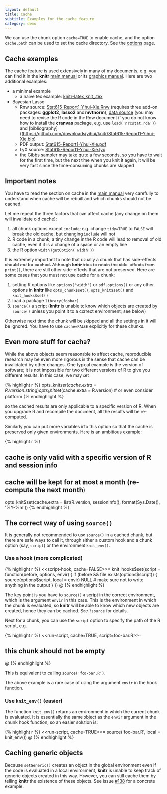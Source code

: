 ```yaml
---
layout: default
title: Cache
subtitle: Examples for the cache feature
category: demo
---
```


We can use the chunk option `cache=TRUE` to enable cache, and the option `cache.path` can be used to set the cache directory. See the [options](/knitr/options) page.

## Cache examples

The cache feature is used extensively in many of my documents, e.g. you can find it in the **knitr** [main manual](http://yihui.name/knitr/demo/manual/) or its [graphics manual](http://yihui.name/knitr/demo/graphics/). Here are two additional examples:

- a minimal example
  - a naive tex example: [knitr-latex\_knit\_.tex](https://github.com/yihui/knitr/blob/master/inst/examples/knitr-latex_knit_.tex)
- Bayesian Lasso
  - Rnw source: [Stat615-Report1-Yihui-Xie.Rnw](https://github.com/downloads/yihui/knitr/Stat615-Report1-Yihui-Xie.Rnw) (requires three add-on packages: **ggplot2**, **lasso2** and **mvtnorm**),  [data source](https://github.com/ggobi/cranvas/raw/2c34d81c29369b29c281206c9733fbc7c19509b4/data/nrcstat.rda) (you may need to revise the R code in the Rnw document if you do not know how to install the **cranvas** package, e.g. use `load('nrcstat.rda')`) and [bibliography]((https://github.com/downloads/yihui/knitr/Stat615-Report1-Yihui-Xie.bib)
  - PDF output: [Stat615-Report1-Yihui-Xie.pdf](https://github.com/downloads/yihui/knitr/Stat615-Report1-Yihui-Xie.pdf)
  - LyX source: [Stat615-Report1-Yihui-Xie.lyx](https://github.com/downloads/yihui/knitr/Stat615-Report1-Yihui-Xie.lyx)
  - the Gibbs sampler may take quite a few seconds, so you have to wait for the first time, but the next time when you knit it again, it will be very fast since the time-consuming chunks are skipped

## Important notes

You have to read the section on cache in the [main manual](https://github.com/downloads/yihui/knitr/knitr-manual.pdf) very carefully to understand when cache will be rebuilt and which chunks should not be cached.

Let me repeat the three factors that can affect cache (any change on them will invalidate old cache):

1. all chunk options except `include`; e.g. change `tidy=TRUE` to `FALSE` will break the old cache, but changing `include` will not
1. R code in a chunk; a tiny change in the R code will lead to removal of old cache, even if it is a change of a space or an empty line
1. the R option `width` (`getOption('width')`)

It is extremely important to note that usually a chunk that has side-effects should _not_ be cached. Although **knitr** tries to retain the side-effects from `print()`, there are still other side-effects that are not preserved. Here are some cases that you must not use cache for a chunk:

1. setting R options like `options('width')` or `pdf.options()` or any other options in **knitr** like `opts_chunk$set()`, `opts_knit$set()` and `knit_hooks$set()`
2. load a package `library(foobar)`
3. `source()` a script (**knitr** is unable to know which objects are created by `source()` unless you point it to a correct environment; see below)

Otherwise next time the chunk will be skipped and all the settings in it will be ignored. You have to use `cache=FALSE` explicitly for these chunks.

## Even more stuff for cache?

While the above objects seem reasonable to affect cache, reproducible research may be even more rigorous in the sense that cache can be invalidated by other changes. One typical example is the version of software; it is not impossible for two different versions of R to give you different results. In this case, we may set

{% highlight r %}
opts_knit$set(cache.extra = R.version.string)
opts_knit$set(cache.extra = R.version) # or even consider platform
{% endhighlight %}

so the cached results are only applicable to a specific version of R. When you upgrade R and recompile the document, all the results will be re-computed.

Similarly you can put more variables into this option so that the cache is preserved only given environments. Here is an ambitious example:

{% highlight r %}
## cache is only valid with a specific version of R and session info
## cache will be kept for at most a month (re-compute the next month)
opts_knit$set(cache.extra = list(R.version, sessionInfo(), format(Sys.Date(), '%Y-%m'))
{% endhighlight %}

## The correct way of using `source()`

It is generally not recommended to use `source()` in a cached chunk, but there are safe ways to call it, through either a custom hook and a chunk option (say, `script`) or the environment `knit_env()`.

### Use a hook (more complicated)

{% highlight r %}
<<script-hook, cache=FALSE>>=
knit_hooks$set(script = function(before, options, envir) {
    if (before && file.exists(options$script)) {
        source(options$script, local = envir)
        NULL # make sure not to write anything in the output
    }
})
@
{% endhighlight %}

The key point is you have to `source()` a script in the correct environment, which is the argument `envir` in this case. This is the environment in which the chunk is evaluated, so **knitr** will be able to know which new objects are created, hence they can be cached. See `?source` for details.

Next for a chunk, you can use the `script` option to specify the path of the R script, e.g.

{% highlight r %}
<<run-script, cache=TRUE, script=foo-bar.R>>=
## this chunk should not be empty
@
{% endhighlight %}

This is equivalent to calling `source('foo-bar.R')`.

The above example is a rare case of using the argument `envir` in the hook function.

### Use `knit_env()` (easier)

The function `knit_env()` returns an environment in which the current chunk is evaluated. It is essentially the same object as the `envir` argument in the chunk hook function, so an easier solution is:

{% highlight r %}
<<run-script, cache=TRUE>>=
source('foo-bar.R', local = knit_env())
@
{% endhighlight %}

## Caching generic objects

Because `setGeneric()` creates an object in the global environment even if the code is evaluated in a local environment, **knitr** is unable to keep track of generic objects created in this way. However, you can still cache them by telling **knitr** the existence of these objects. See issue [#138](https://github.com/yihui/knitr/issues/138) for a concrete example.
